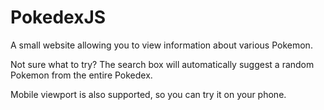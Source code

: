 # PokedexJS

A small website allowing you to view information about various Pokemon.

Not sure what to try? The search box will automatically suggest a random Pokemon from the entire Pokedex.

Mobile viewport is also supported, so you can try it on your phone.
